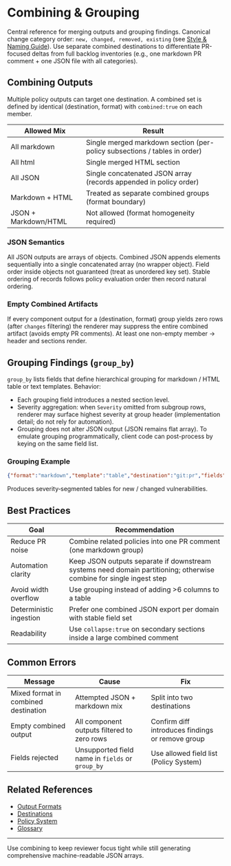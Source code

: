 # Combining & Grouping

Central reference for merging outputs and grouping findings. Canonical change category order: `new, changed, removed, existing` (see [Style & Naming Guide](../configuration/style-naming-guide.md)). Use separate combined destinations to differentiate PR-focused deltas from full backlog inventories (e.g., one markdown PR comment + one JSON file with all categories).

## Combining Outputs
Multiple policy outputs can target one destination. A combined set is defined by identical (destination, format) with `combined:true` on each member.

| Allowed Mix | Result |
|-------------|--------|
| All markdown | Single merged markdown section (per-policy subsections / tables in order) |
| All html | Single merged HTML section |
| All JSON | Single concatenated JSON array (records appended in policy order) |
| Markdown + HTML | Treated as separate combined groups (format boundary) |
| JSON + Markdown/HTML | Not allowed (format homogeneity required) |

### JSON Semantics
All JSON outputs are arrays of objects. Combined JSON appends elements sequentially into a single concatenated array (no wrapper object). Field order inside objects not guaranteed (treat as unordered key set). Stable ordering of records follows policy evaluation order then record natural ordering.

### Empty Combined Artifacts
If every component output for a (destination, format) group yields zero rows (after `changes` filtering) the renderer may suppress the entire combined artifact (avoids empty PR comments). At least one non-empty member → header and sections render.

## Grouping Findings (`group_by`)
`group_by` lists fields that define hierarchical grouping for markdown / HTML table or text templates. Behavior:
- Each grouping field introduces a nested section level.
- Severity aggregation: when `Severity` omitted from subgroup rows, renderer may surface highest severity at group header (implementation detail; do not rely for automation).
- Grouping does not alter JSON output (JSON remains flat array). To emulate grouping programmatically, client code can post-process by keying on the same field list.

### Grouping Example
```json
{"format":"markdown","template":"table","destination":"git:pr","fields":["Severity","PkgName","VulnerabilityID"],"group_by":["Severity"],"changes":["new","changed"]}
```
Produces severity‑segmented tables for new / changed vulnerabilities.

## Best Practices
| Goal | Recommendation |
|------|---------------|
| Reduce PR noise | Combine related policies into one PR comment (one markdown group) |
| Automation clarity | Keep JSON outputs separate if downstream systems need domain partitioning; otherwise combine for single ingest step |
| Avoid width overflow | Use grouping instead of adding >6 columns to a table |
| Deterministic ingestion | Prefer one combined JSON export per domain with stable field set |
| Readability | Use `collapse:true` on secondary sections inside a large combined comment |

## Common Errors
| Message | Cause | Fix |
|---------|-------|-----|
| Mixed format in combined destination | Attempted JSON + markdown mix | Split into two destinations |
| Empty combined output | All component outputs filtered to zero rows | Confirm diff introduces findings or remove group |
| Fields rejected | Unsupported field name in `fields` or `group_by` | Use allowed field list (Policy System) |

## Related References
- [Output Formats](formats.md)
- [Destinations](destinations.md)
- [Policy System](../concepts/policy-system.md)
- [Glossary](../concepts/glossary.md)

---
Use combining to keep reviewer focus tight while still generating comprehensive machine-readable JSON arrays.

